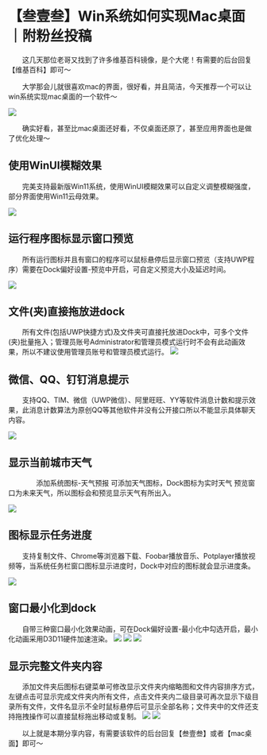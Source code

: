 # 【叁壹叁】Win系统如何实现Mac桌面｜附粉丝投稿

&emsp;&emsp;这几天那位老哥又找到了许多维基百科镜像，是个大佬！有需要的后台回复【维基百科】即可～

&emsp;&emsp;大学那会儿就很喜欢mac的界面，很好看，并且简洁，今天推荐一个可以让win系统实现mac桌面的一个软件～


![](https://www.mydockfinder.com/wp-content/uploads//picture/2.jpg)

&emsp;&emsp;确实好看，甚至比mac桌面还好看，不仅桌面还原了，甚至应用界面也是做了优化处理～

## 使用WinUI模糊效果

&emsp;&emsp;完美支持最新版Win11系统，使用WinUI模糊效果可以自定义调整模糊强度，部分界面使用Win11云母效果。

![](https://files.mdnice.com/user/25819/c169156c-3987-426a-b03a-e916410dd575.gif)


## 运行程序图标显示窗口预览

&emsp;&emsp;所有运行图标并且有窗口的程序可以鼠标悬停后显示窗口预览（支持UWP程序）需要在Dock偏好设置-预览中开启，可自定义预览大小及延迟时间。

![](https://www.mydockfinder.com/wp-content/uploads//picture/2.jpg)

## 文件(夹)直接拖放进dock

&emsp;&emsp;所有文件(包括UWP快捷方式)及文件夹可直接托放进Dock中，可多个文件(夹)批量拖入；管理员账号Administrator和管理员模式运行时不会有此动画效果，所以不建议使用管理员账号和管理员模式运行。
![](https://files.mdnice.com/user/25819/82dacd16-09b3-44e4-bb38-2e098d8becb3.gif)


## 微信、QQ、钉钉消息提示

&emsp;&emsp;支持QQ、TIM、微信（UWP微信）、阿里旺旺、YY等软件消息计数和提示效果，此消息计数算法为原创QQ等其他软件并没有公开接口所以不能显示具体聊天内容。

![](https://files.mdnice.com/user/25819/11ce2f38-14fc-48fa-b034-15511ee3c2bd.gif)

## 显示当前城市天气

&emsp;&emsp;&emsp;&emsp;添加系统图标-天气预报 可添加天气图标，Dock图标为实时天气 预览窗口为未来天气，所以图标会和预览显示天气有所出入。

![](https://www.mydockfinder.com/wp-content/uploads/picture/5.jpg)

## 图标显示任务进度

&emsp;&emsp;支持复制文件、Chrome等浏览器下载、Foobar播放音乐、Potplayer播放视频等，当系统任务栏窗口图标显示进度时，Dock中对应的图标就会显示进度条。

![](https://www.mydockfinder.com/wp-content/uploads/picture/6.jpg)

## 窗口最小化到dock

&emsp;&emsp;自带三种窗口最小化效果动画，可在Dock偏好设置-最小化中勾选开启，最小化动画采用D3D11硬件加速渲染。
![](https://files.mdnice.com/user/25819/72058774-a380-4cce-9742-83bc14e1a67d.gif)
![](https://files.mdnice.com/user/25819/9ed630a0-1b9d-48ae-84bf-af9b52c0211e.gif)
![](https://files.mdnice.com/user/25819/7e9e5f7f-d365-401f-bdaf-4a6ade8052ee.gif)
## 显示完整文件夹内容

&emsp;&emsp;添加文件夹后图标右键菜单可修改显示文件夹内缩略图和文件内容排序方式，左键点击可显示完成文件夹内所有文件，点击文件夹内二级目录可再次显示下级目录所有文件，文件名显示不全时鼠标悬停后可显示全部名称；文件夹中的文件还支持拖拽操作可以直接鼠标拖出移动或复制。
![](https://files.mdnice.com/user/25819/e6f3ced5-2221-4686-8360-4a43508160b2.gif)
![](https://files.mdnice.com/user/25819/c0bfff87-a7a8-499d-b86b-a417e47c6965.gif)

&emsp;&emsp;以上就是本期分享内容，有需要该软件的后台回复【叁壹叁】或者【mac桌面】即可～
